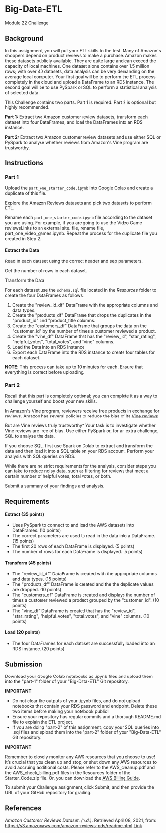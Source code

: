 # Big-Data-ETL
Module 22 Challenge


## Background
In this assignment, you will put your ETL skills to the test. Many of Amazon's shoppers depend on product reviews to make a purchase. Amazon makes these datasets publicly available. They are quite large and can exceed the capacity of local machines. One dataset alone contains over 1.5 million rows; with over 40 datasets, data analysis can be very demanding on the average local computer. Your first goal will be to perform the ETL process completely in the cloud and upload a DataFrame to an RDS instance. The second goal will be to use PySpark or SQL to perform a statistical analysis of selected data.

This Challenge contains two parts. Part 1 is required. Part 2 is optional but highly recommended.

**Part 1:** Extract two Amazon customer review datasets, transform each dataset into four DataFrames, and load the DataFrames into an RDS instance.

**Part 2:** Extract two Amazon customer review datasets and use either SQL or PySpark to analyse whether reviews from Amazon's Vine program are trustworthy.

## Instructions
### Part 1
Upload the `part_one_starter_code.ipynb` into Google Colab and create a duplicate of this file.

Explore the Amazon Reviews datasets and pick two datasets to perform ETL.

Rename each `part_one_starter_code.ipynb` file according to the dataset you are using. For example, if you are going to use the Video Game reviewsLinks to an external site. file, rename file, part_one_video_games.ipynb. Repeat the process for the duplicate file you created in Step 2.

#### Extract the Data

Read in each dataset using the correct header and sep parameters.

Get the number of rows in each dataset.

Transform the Data

For each dataset use the `schema.sql` file located in the *Resources* folder to create the four DataFrames as follows:
1. Create the "review_id_df" DataFrame with the appropriate columns and data types.
2. Create the "products_df" DataFrame that drops the duplicates in the "product_id" and "product_title columns.
3. Create the "customers_df" DataFrame that groups the data on the "customer_id" by the number of times a customer reviewed a product.
4. Create the "vine_df" DataFrame that has the "review_id", "star_rating", "helpful_votes", "total_votes", and "vine" columns.
5. Load the Data into an RDS Instance
6. Export each DataFrame into the RDS instance to create four tables for each dataset.

**NOTE**: This process can take up to 10 minutes for each. Ensure that everything is correct before uploading.

### Part 2
Recall that this part is completely optional; you can complete it as a way to challenge yourself and boost your new skills.

In Amazon's Vine program, reviewers receive free products in exchange for reviews. Amazon has several policies to reduce the bias of its [Vine reviews](https://www.amazon.com/gp/vine/help?ie=UTF8)


But are Vine reviews truly trustworthy? Your task is to investigate whether Vine reviews are free of bias. Use either PySpark or, for an extra challenge, SQL to analyse the data.

If you choose SQL, first use Spark on Colab to extract and transform the data and then load it into a SQL table on your RDS account. Perform your analysis with SQL queries on RDS.

While there are no strict requirements for the analysis, consider steps you can take to reduce noisy data, such as filtering for reviews that meet a certain number of helpful votes, total votes, or both.

Submit a summary of your findings and analysis.

## Requirements
#### Extract (35 points)
- Uses PySpark to connect to and load the AWS datasets into DataFrames. (10 points)
- The correct parameters are used to read in the data into a DataFrame. (15 points)
- The first 20 rows of each DataFrame is displayed. (5 points)
- The number of rows for each DataFrame is displayed. (5 points)
#### Transform (45 points)
- The "review_id_df" DataFrame is created with the appropriate columns and data types. (15 points)
- The "products_df" DataFrame is created and the the duplicate values are dropped. (10 points)
- The "customers_df" DataFrame is created and displays the number of times a customer reviewed a product grouped by the "customer_id". (10 points)
- The "vine_df" DataFrame is created that has the "review_id", "star_rating", "helpful_votes", "total_votes", and "vine" columns. (10 points)
#### Load (20 points)
- The four DataFrames for each dataset are successfully loaded into an RDS instance. (20 points)

## Submission
Download your Google Colab notebooks as .ipynb files and upload them into the "part-1" folder of your "Big-Data-ETL" Git repository.

**IMPORTANT**
- Do not clear the outputs of your .ipynb files, and do not upload notebooks that contain your RDS password and endpoint. Delete these two items before making your notebook public!
- Ensure your repository has regular commits and a thorough README.md file to explain the ETL project.
- If you are doing "part-2" of this assignment, copy your SQL queries into .sql files and upload them into the "part-2" folder of your "Big-Data-ETL" Git repository.

**IMPORTANT**

Remember to closely monitor any AWS resources that you choose to use! It’s crucial that you clean up and stop, or shut down any AWS resources to avoid accruing additional costs. Please refer to the AWS_cleanup.pdf and the AWS_check_billing.pdf files in the Resources folder of the Starter_Code.zip file. Or, you can download the [AWS Billing Guide](https://2u-data-curriculum-team.s3.amazonaws.com/dataviz-classroom/v1.1/AWS_check_billing.pdf).

To submit your Challenge assignment, click Submit, and then provide the URL of your GitHub repository for grading.


## References
*Amazon Customer Reviews Dataset. (n.d.)*. Retrieved April 08, 2021, from: https://s3.amazonaws.com/amazon-reviews-pds/readme.html [Link](https://s3.amazonaws.com/amazon-reviews-pds/readme.html)
